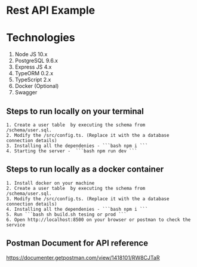 # Rest API Example

# Technologies
1. Node JS 10.x
2. PostgreSQL 9.6.x
2. Express JS 4.x
3. TypeORM 0.2.x
4. TypeScript 2.x
5. Docker (Optional)
6. Swagger

## Steps to run locally on your terminal
    1. Create a user table  by executing the schema from  /schema/user.sql.
    2. Modify the /src/config.ts. (Replace it with the a database connection details)
    3. Installing all the dependenies - ```bash npm i ```
    4. Starting the server -  ```bash npm run dev ```

## Steps to run locally as a docker container
    1. Install docker on your machine
    2. Create a user table  by executing the schema from  /schema/user.sql.
    3. Modify the /src/config.ts. (Replace it with the a database connection details)
    4. Installing all the dependenies - ```bash npm i ```
    5. Run ```bash sh build.sh tesing or prod ```
    6. Open http://localhost:8500 on your browser or postman to check the service

## Postman Document for API reference
https://documenter.getpostman.com/view/1418101/RW8CJTaR